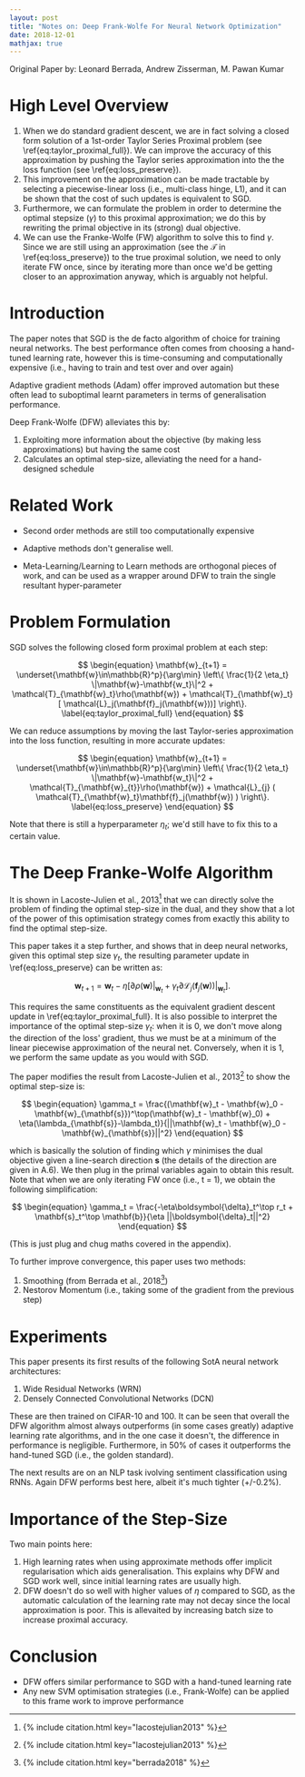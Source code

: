 ```yaml
---
layout: post
title: "Notes on: Deep Frank-Wolfe For Neural Network Optimization"
date: 2018-12-01
mathjax: true
---
```


Original Paper by: Leonard Berrada, Andrew Zisserman, M. Pawan Kumar

# High Level Overview

1. When we do standard gradient descent, we are in fact solving a closed form solution of a 1st-order Taylor Series Proximal problem (see \ref{eq:taylor_proximal_full}). We can improve the accuracy of this approximation by pushing the Taylor series approximation into the the loss function (see \ref{eq:loss_preserve}).
2. This improvement on the approximation can be made tractable by selecting a piecewise-linear loss (i.e., multi-class hinge, L1), and it can be shown that the cost of such updates is equivalent to SGD.
3. Furthermore, we can formulate the problem in order to determine the optimal stepsize ($\gamma$) to this proximal approximation; we do this by rewriting the primal objective in its (strong) dual objective.
4. We can use the Franke-Wolfe (FW) algorithm to solve this to find $\gamma$. Since we are still using an approximation (see the $\mathcal{T}$ in \ref{eq:loss_preserve}) to the true proximal solution, we need to only iterate FW once, since by iterating more than once we'd be getting closer to an approximation anyway, which is arguably not helpful.

# Introduction

The paper notes that SGD is the de facto algorithm of choice for training neural networks. The best performance often comes from choosing a hand-tuned learning rate, however this is time-consuming and computationally expensive (i.e., having to train and test over and over again)

Adaptive gradient methods (Adam) offer improved automation but these often lead to suboptimal learnt parameters in terms of generalisation performance.

Deep Frank-Wolfe (DFW) alleviates this by:
1. Exploiting more information about the objective (by making less approximations) but having the same cost
2. Calculates an optimal step-size, alleviating the need for a hand-designed schedule

# Related Work

* Second order methods are still too computationally expensive

* Adaptive methods don't generalise well.

* Meta-Learning/Learning to Learn methods are orthogonal pieces of work, and can be used as a wrapper around DFW to train the single resultant hyper-parameter

# Problem Formulation

SGD solves the following closed form proximal problem at each step:

$$
\begin{equation}
\mathbf{w}_{t+1} = \underset{\mathbf{w}\in\mathbb{R}^p}{\arg\min} \left\{ \frac{1}{2 \eta_t} \|\mathbf{w}-\mathbf{w_t}\|^2 + \mathcal{T}_{\mathbf{w}_t}\rho(\mathbf{w}) + \mathcal{T}_{\mathbf{w}_t} [ \mathcal{L}_j(\mathbf{f}_j(\mathbf{w}))] \right\}.
\label{eq:taylor_proximal_full}
\end{equation}
$$

We can reduce assumptions by moving the last Taylor-series approximation into the loss function, resulting in more accurate updates:

$$
\begin{equation}
\mathbf{w}_{t+1} = \underset{\mathbf{w}\in\mathbb{R}^p}{\arg\min} \left\{ \frac{1}{2 \eta_t} \|\mathbf{w}-\mathbf{w_t}\|^2 + \mathcal{T}_{\mathbf{w}_{t}}\rho(\mathbf{w}) + \mathcal{L}_{j} ( \mathcal{T}_{\mathbf{w}_t}\mathbf{f}_j(\mathbf{w}) ) \right\}.
\label{eq:loss_preserve}
\end{equation}
$$

Note that there is still a hyperparameter $\eta_t$; we'd still have to fix this to a certain value.

# The Deep Franke-Wolfe Algorithm

It is shown in Lacoste-Julien et al., 2013[^1] that we can directly solve the problem of finding the optimal step-size in the dual, and they show that a lot of the power of this optimisation strategy comes from exactly this ability to find the optimal step-size.

This paper takes it a step further, and shows that in deep neural networks, given this optimal step size $\gamma_t$, the resulting parameter update in \ref{eq:loss_preserve} can be written as:

$$
\begin{equation}
\mathbf{w}_{t+1} = \mathbf{w}_t - \eta[\partial\rho(\textbf{w})|_{\mathbf{w}_t} + \gamma_t \partial\mathcal{L}_j (\mathbf{f}_j(\mathbf{w}))|_{\mathbf{w}_t}].
\end{equation}
$$

This requires the same constituents as the equivalent gradient descent update in \ref{eq:taylor_proximal_full}. It is also possible to interpret the importance of the optimal step-size $\gamma_t$: when it is 0, we don't move along the direction of the loss' gradient, thus we must be at a minimum of the linear piecewise approximation of the neural net. Conversely, when it is 1, we perform the same update as you would with SGD.

The paper modifies the result from Lacoste-Julien et al., 2013[^1] to show the optimal step-size is:

$$
\begin{equation}
\gamma_t = \frac{(\mathbf{w}_t - \mathbf{w}_0 - \mathbf{w}_{\mathbf{s}})^\top(\mathbf{w}_t - \mathbf{w}_0) + \eta(\lambda_{\mathbf{s}}-\lambda_t)}{||\mathbf{w}_t - \mathbf{w}_0 - \mathbf{w}_{\mathbf{s}}||^2}
\end{equation}
$$

which is basically the solution of finding which $\gamma$ minimises the dual objective given a line-search direction $\mathbf{s}$ (the details of the direction are given in A.6). We then plug in the primal variables again to obtain this result. Note that when we are only iterating FW once (i.e., t = 1), we obtain the following simplification:

$$
\begin{equation}
\gamma_t = \frac{-\eta\boldsymbol{\delta}_t^\top r_t + \mathbf{s}_t^\top \mathbf{b}}{\eta ||\boldsymbol{\delta}_t||^2}
\end{equation}
$$

(This is just plug and chug maths covered in the appendix).

To further improve convergence, this paper uses two methods:
1. Smoothing (from Berrada et al., 2018[^2])
2. Nestorov Momentum (i.e., taking some of the gradient from the previous step)

# Experiments

This paper presents its first results of the following SotA neural network architectures:
1. Wide Residual Networks (WRN)
2. Densely Connected Convolutional Networks (DCN)

These are then trained on CIFAR-10 and 100. It can be seen that overall the DFW algorithm almost always outperforms (in some cases greatly) adaptive learning rate algorithms, and in the one case it doesn't, the difference in performance is negligible. Furthermore, in 50% of cases it outperforms the hand-tuned SGD (i.e., the golden standard). 

The next results are on an NLP task ivolving sentiment classification using RNNs. Again DFW performs best here, albeit it's much tighter (+/-0.2%).

# Importance of the Step-Size

Two main points here:
1. High learning rates when using approximate methods offer implicit regularisation which aids generalisation. This explains why DFW and SGD work well, since initial learning rates are usually high.
2. DFW doesn't do so well with higher values of $\eta$ compared to SGD, as the automatic calculation of the learning rate may not decay since the local approximation is poor. This is allevaited by increasing batch size to increase proximal accuracy.

# Conclusion

* DFW offers similar performance to SGD with a hand-tuned learning rate
* Any new SVM optimisation strategies (i.e., Frank-Wolfe) can be applied to this frame work to improve performance

[^1]: 
    {% include citation.html key="lacostejulian2013" %}

[^2]: 
    {% include citation.html key="berrada2018" %}